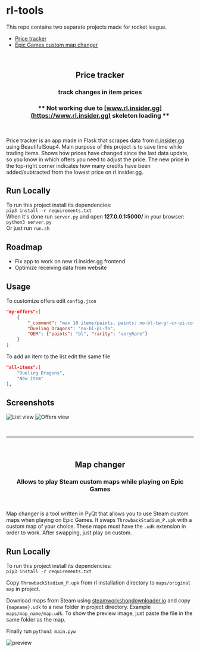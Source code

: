 <style>h2,h3,h4 { border-bottom: 0; } </style>

# rl-tools
This repo contains two separate projects made for rocket league.
* [Price tracker](#price-tracker)
* [Epic Games custom map changer](#map-changer)

<br />

## <p align="center">**Price tracker**</p>
### <p align="center">track changes in item prices</p>
 
### <center>**\*\* Not working due to [www.rl.insider.gg](https://www.rl.insider.gg) skeleton loading \*\***</center>

<br />

Price tracker is an app made in Flask that scrapes data from [rl.insider.gg](https://rl.insider.gg) using BeautifulSoup4. Main purpose of this project is to save time while trading items. Shows how prices have changed since the last data update, so you know in which offers you need to adjust the price. The new price in the top-right corner indicates how many credits have been added/subtracted from the lowest price on rl.insider.gg.

## Run Locally
To run this project install its dependencies:  
`pip3 install -r requirements.txt`  
When it's done run `server.py` and open **127.0.0.1:5000/** in your browser:  
`python3 server.py `  
Or just run `run.sh`

## Roadmap
* Fix app to work on new rl.insider.gg frontend
* Optimize receiving data from website

## Usage

To customize offers edit `config.json`  
```json
"my-offers":[
    {
        "_comment": "max 10 items/paints, paints: no-bl-tw-gr-cr-pi-co-sb-bs-sa-li-fo-or-pu",
        "Dueling Dragons": "no-bl-pi-fo",
        "OEM": {"paints": "bl", "rarity": "veryRare"}
    }
]
```
To add an item to the list edit the same file
```json
"all-items":[
    "Dueling Dragons",
    "New item"
],
```
## Screenshots
![List view](https://i.imgur.com/7QPGAYP.png "List view")
![Offers view](https://i.imgur.com/rlSJ8Ge.png "Offers view")

<br/>

---

<br/>

## <p align="center">**Map changer**</p>
### <p align="center">Allows to play Steam custom maps while playing on Epic Games</p>

<br />

Map changer is a tool written in PyQt that allows you to use Steam custom maps when playing on Epic Games. It swaps `ThrowbackStadium_P.upk` with a custom map of your choice. These maps must have the `.udk` extension in order to work. After swapping, just play on custom.

## Run Locally
To run this project install its dependencies:  
`pip3 install -r requirements.txt`

Copy `ThrowbackStadium_P.upk` from rl installation directory to `maps/original map` in project.

Download maps from Steam using [steamworkshopdownloader.io](https://steamworkshopdownloader.io/) and copy `{mapname}.udk` to a new folder in project directory. Example `maps/map_name/map.udk`. To show the preview image, just paste the file in the same folder as the map.

Finally run `python3 main.pyw`

![preview](https://i.imgur.com/otERVuj.png)